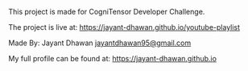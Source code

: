This project is made for CogniTensor Developer Challenge.

The project is live at: https://jayant-dhawan.github.io/youtube-playlist

Made By:
Jayant Dhawan
jayantdhawan95@gmail.com

My full profile can be found at: https://jayant-dhawan.github.io
